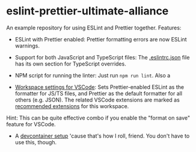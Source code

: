 # eslint-prettier-ultimate-alliance

An example repository for using ESLint and Prettier together. Features:

 * ESLint with Prettier enabled: Prettier formatting errors are now ESLint warnings.

 * Support for both JavaScript and TypeScript files: The [.eslintrc.json](./.eslintrc.json) file has its own section for TypeScript overrides.

 * NPM script for running the linter: Just run `npm run lint`. Also a

 * [Workspace settings for VSCode](./.vscode/settings.json): Sets Prettier-enabled ESLint as the formatter for JS/TS files, and Prettier as the default formatter for all others (e.g. JSON). The related VSCode extensions are marked as [recommended extensions](./vscode/extensions.json) for this workspace.

 Hint: This can be quite effective combo if you enable the "format on save" feature for VSCode.

 * A [devcontainer setup](https://code.visualstudio.com/docs/remote/containers) 'cause that's how I roll, friend. You don't have to use this, though.

